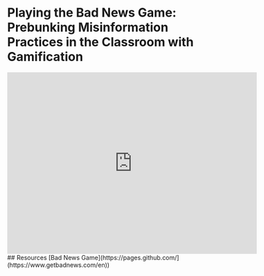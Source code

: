 # Playing the Bad News Game: Prebunking Misinformation Practices in the Classroom with Gamification
<iframe src="https://slides.com/milescoleman/rhetoric-ethics-and-public-vaccine-science/embed" width="576" height="420" title="On Effective Communication and Vaccine Hesitancy" scrolling="no" frameborder="0" webkitallowfullscreen mozallowfullscreen allowfullscreen></iframe>
## Resources
[Bad News Game](https://pages.github.com/](https://www.getbadnews.com/en))
